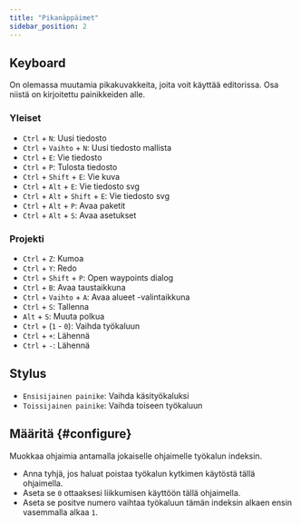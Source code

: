 ```yaml
---
title: "Pikanäppäimet"
sidebar_position: 2
---
```



## Keyboard

On olemassa muutamia pikakuvakkeita, joita voit käyttää editorissa. Osa niistä on kirjoitettu painikkeiden alle.

### Yleiset

* `Ctrl` + `N`: Uusi tiedosto
* `Ctrl` + `Vaihto` + `N`: Uusi tiedosto mallista
* `Ctrl` + `E`: Vie tiedosto
* `Ctrl` + `P`: Tulosta tiedosto
* `Ctrl` + `Shift` + `E`: Vie kuva
* `Ctrl` + `Alt` + `E`: Vie tiedosto svg
* `Ctrl` + `Alt` + `Shift` + `E`: Vie tiedosto svg
* `Ctrl` + `Alt` + `P`: Avaa paketit
* `Ctrl` + `Alt` + `S`: Avaa asetukset

### Projekti

* `Ctrl` + `Z`: Kumoa
* `Ctrl` + `Y`: Redo
* `Ctrl` + `Shift` + `P`: Open waypoints dialog
* `Ctrl` + `B`: Avaa taustaikkuna
* `Ctrl` + `Vaihto` + `A`: Avaa alueet -valintaikkuna
* `Ctrl` + `S`: Tallenna
* `Alt` + `S`: Muuta polkua
* `Ctrl` + (`1` - `0`): Vaihda työkaluun
* `Ctrl` + `+`: Lähennä
* `Ctrl` + `-`: Lähennä

## Stylus

* `Ensisijainen painike`: Vaihda käsityökaluksi
* `Toissijainen painike`: Vaihda toiseen työkaluun

## Määritä {#configure}

Muokkaa ohjaimia antamalla jokaiselle ohjaimelle työkalun indeksin.

* Anna tyhjä, jos haluat poistaa työkalun kytkimen käytöstä tällä ohjaimella.
* Aseta se `0` ottaaksesi liikkumisen käyttöön tällä ohjaimella.
* Aseta se positve numero vaihtaa työkaluun tämän indeksin alkaen ensin vasemmalla alkaa `1`.
